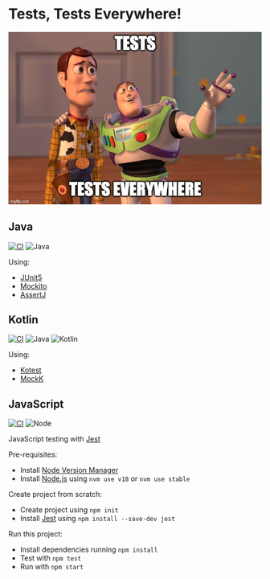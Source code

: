 # Tests, Tests Everywhere!

![Meme](.files/meme.jpg)

## Java

[![CI](https://github.com/rogervinas/tests-everywhere/actions/workflows/java.yml/badge.svg)](https://github.com/rogervinas/tests-everywhere/actions/workflows/java.yml)
![Java](https://img.shields.io/badge/Java-21-blue?labelColor=black)

Using:
* [JUnit5](https://junit.org/junit5/)
* [Mockito](https://site.mockito.org/)
* [AssertJ](https://assertj.github.io/doc/)

## Kotlin

[![CI](https://github.com/rogervinas/tests-everywhere/actions/workflows/kotlin.yml/badge.svg)](https://github.com/rogervinas/tests-everywhere/actions/workflows/kotlin.yml)
![Java](https://img.shields.io/badge/Java-21-blue?labelColor=black)
![Kotlin](https://img.shields.io/badge/Kotlin-1.9.20-blue?labelColor=black)

Using:
* [Kotest](https://kotest.io)
* [MockK](https://mockk.io/)

## JavaScript

[![CI](https://github.com/rogervinas/tests-everywhere/actions/workflows/javascript.yml/badge.svg)](https://github.com/rogervinas/tests-everywhere/actions/workflows/javascript.yml)
![Node](https://img.shields.io/badge/Node-18.x-blue?labelColor=black)

JavaScript testing with [Jest](https://jestjs.io/)

Pre-requisites:
* Install [Node Version Manager](https://github.com/nvm-sh/nvm)
* Install [Node.js](https://nodejs.org/en/) using `nvm use v18` or `nvm use stable`

Create project from scratch:
* Create project using `npm init`
* Install [Jest](https://jestjs.io/) using `npm install --save-dev jest`

Run this project:
* Install dependencies running `npm install`
* Test with `npm test`
* Run with `npm start`
